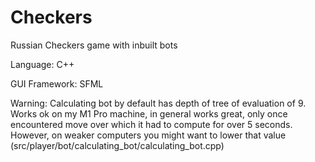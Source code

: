 # Checkers
Russian Checkers game with inbuilt bots

Language: C++

GUI Framework: SFML

Warning: Calculating bot by default has depth of tree of evaluation
of 9. Works ok on my M1 Pro machine, in general works great, only
once encountered move over which it had to compute for over 5 seconds.
However, on weaker computers you might want to lower that value
(src/player/bot/calculating_bot/calculating_bot.cpp)